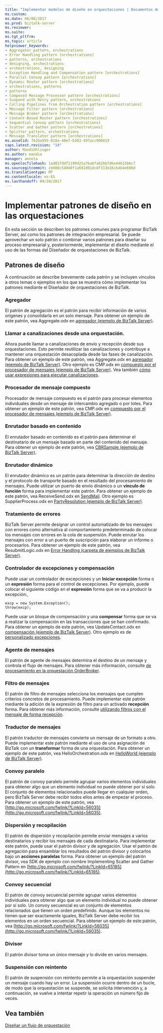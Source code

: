 ```yaml
---
title: "Implementar modelos de diseño en orquestaciones | Documentos de Microsoft"
ms.custom: 
ms.date: 06/08/2017
ms.prod: biztalk-server
ms.reviewer: 
ms.suite: 
ms.tgt_pltfrm: 
ms.topic: article
helpviewer_keywords:
- Aggregator pattern, orchestrations
- Error Handling pattern [orchestrations]
- patterns, orchestrations
- designing, orchestrations
- orchestrations, designing
- Exception Handling and Compensation pattern [orchestrations]
- Parallel Convoy pattern [orchestrations]
- Dynamic Router pattern [orchestrations]
- orchestrations, patterns
- patterns
- Composed Message Processor pattern [orchestrations]
- Suspend with Retry pattern, orchestrations
- Calling Pipelines from Orchestration pattern [orchestrations]
- Message Filter pattern [orchestrations]
- Message Broker pattern [orchestrations]
- Content-Based Router pattern [orchestrations]
- Sequential Convoy pattern [orchestrations]
- Scatter and Gather pattern [orchestrations]
- Splitter pattern, orchestrations
- Message Translator pattern [orchestrations]
ms.assetid: f62ba955-018a-40e7-b303-497acc906019
caps.latest.revision: "14"
author: MandiOhlinger
ms.author: mandia
manager: anneta
ms.openlocfilehash: 1a4837ddf1199425a76a6fa82bbfd6e44615b6c7
ms.sourcegitcommit: cb908c540d8f1a692d01dc8f313e16cb4b4e696d
ms.translationtype: MT
ms.contentlocale: es-ES
ms.lasthandoff: 09/20/2017
---
```

# <a name="implementing-design-patterns-in-orchestrations"></a>Implementar patrones de diseño en las orquestaciones
En esta sección se describen los patrones comunes para programar BizTalk Server, así como los patrones de integración empresarial. Se puede aprovechar un solo patrón o combinar varios patrones para diseñar su proceso empresarial y, posteriormente, implementar el diseño mediante el uso de las formas del Diseñador de orquestaciones de BizTalk.  
  
## <a name="design-patterns"></a>Patrones de diseño  
 A continuación se describe brevemente cada patrón y se incluyen vínculos a otros temas o ejemplos en los que se muestra cómo implementar los patrones mediante el Diseñador de orquestaciones de BizTalk.  
  
### <a name="aggregator"></a>Agregador  
 El patrón de agregación es el patrón para recibir información de varios orígenes y consolidarla en un solo mensaje. Para obtener un ejemplo de este patrón, vea Aggregate.odx en [agregador (ejemplo de BizTalk Server)](../core/aggregator-biztalk-server-sample.md).  
  
### <a name="calling-pipelines-from-an-orchestration"></a>Llamar a canalizaciones desde una orquestación.  
 Ahora puede llamar a canalizaciones de envío y recepción desde sus orquestaciones. Esto permite reutilizar las canalizaciones y contribuye a mantener una orquestación desacoplada desde las fases de canalización. Para obtener un ejemplo de este patrón, vea Aggregate.odx en [agregador (ejemplo de BizTalk Server)](../core/aggregator-biztalk-server-sample.md). Otro ejemplo es CMP.odx en [compuesto por el procesador de mensajes (ejemplo de BizTalk Server)](../core/composed-message-processor-biztalk-server-sample.md). Vea también [cómo usar expresiones para ejecutar canalizaciones](../core/how-to-use-expressions-to-execute-pipelines.md).  
  
### <a name="composed-message-processor"></a>Procesador de mensaje compuesto  
 Procesador de mensaje compuesto es el patrón para procesar elementos individuales desde un mensaje de intercambio agregado o por lotes. Para obtener un ejemplo de este patrón, vea CMP.odx en [compuesto por el procesador de mensajes (ejemplo de BizTalk Server)](../core/composed-message-processor-biztalk-server-sample.md).  
  
### <a name="content-based-router"></a>Enrutador basado en contenido  
 El enrutador basado en contenido es el patrón para determinar el destinatario de un mensaje basado en parte del contenido del mensaje. Para obtener un ejemplo de este patrón, vea [CBRSample (ejemplo de BizTalk Server)](../core/cbrsample-biztalk-server-sample.md).  
  
### <a name="dynamic-router"></a>Enrutador dinámico  
 El enrutador dinámico es un patrón para determinar la dirección de destino y el protocolo de transporte basado en el resultado del procesamiento de mensajes. Puede utilizar un puerto de envío dinámico o un **vínculo de función** forma para implementar este patrón. Para obtener un ejemplo de este patrón, vea ReceiveSend.odx en [SendMail](../core/sendmail.md). Otro ejemplo es SupplierProcess.odx en [PartyResolution (ejemplo de BizTalk Server)](../core/partyresolution-biztalk-server-sample.md).  
  
### <a name="error-handling"></a>Tratamiento de errores  
 BizTalk Server permite designar un control automatizado de los mensajes con errores como alternativa al comportamiento predeterminado de colocar los mensajes con errores en la cola de suspensión. Puede enrutar los mensajes con error a un puerto de suscripción para elaborar un informe o procesarlos. Para obtener un ejemplo de este patrón, vea ResubmitLogic.odx en [Error Handling (carpeta de ejemplos de BizTalk Server)](../core/error-handling-biztalk-server-samples-folder.md).  
  
### <a name="exception-handling-and-compensation"></a>Controlador de excepciones y compensación  
 Puede usar un controlador de excepciones y un **Iniciar excepción** forma o un **expresión** forma para el control de excepciones. Por ejemplo, puede colocar el siguiente código en el **expresión** forma que se va a producir la excepción:,  
  
```  
excp = new System.Exception();  
throw(excp);  
```  
  
 Puede usar un bloque de compensación y una **compensar** forma que se va a realizar la compensación en las transacciones que se han confirmado. Para obtener un ejemplo de este patrón, vea UpdateContact.odx en [compensación (ejemplo de BizTalk Server)](../core/compensation-biztalk-server-sample.md). Otro ejemplo es de [personalizado excepciones](../core/custom-exceptions.md).  
  
### <a name="message-broker"></a>Agente de mensajes  
 El patrón de agente de mensajes determina el destino de un mensaje y controla el flujo de mensajes. Para obtener más información, consulte [de procesamiento en la orquestación OrderBroker](../core/processing-in-the-orderbroker-orchestration.md).  
  
### <a name="message-filter"></a>Filtro de mensajes  
 El patrón de filtro de mensajes selecciona los mensajes que cumplen criterios concretos de procesamiento. Puede implementar este patrón mediante la adición de la expresión de filtro para un activado **recepción** forma. Para obtener más información, consulte [utilizando filtros con el mensaje de forma recepción](../core/using-filters-with-the-receive-message-shape.md).  
  
### <a name="message-translator"></a>Traductor de mensajes  
 El patrón traductor de mensajes convierte un mensaje de un formato a otro. Puede implementar este patrón mediante el uso de una asignación de BizTalk con un **transformar** forma de una orquestación. Para obtener un ejemplo de este patrón, vea HelloOrchestration.odx en [HelloWorld (ejemplo de BizTalk Server)](../core/helloworld-biztalk-server-sample.md).  
  
### <a name="parallel-convoy"></a>Convoy paralelo  
 El patrón de convoy paralelo permite agrupar varios elementos individuales para obtener algo que un elemento individual no puede obtener por sí solo. El conjunto de elementos relacionados puede llegar en cualquier orden, pero BizTalk Server debe recibir todos ellos antes de empezar el proceso. Para obtener un ejemplo de este patrón, vea [http://go.microsoft.com/fwlink/?LinkId=56035](http://go.microsoft.com/fwlink/?LinkId=56035).  
  
### <a name="scatter-and-gather"></a>Dispersión y recopilación  
 El patrón de dispersión y recopilación permite enviar mensajes a varios destinatarios y recibir los mensajes de cada destinatario. Para implementar este patrón, puede usar el patrón divisor y de agregación. Usar el patrón de agregación para ensamblar los resultados del patrón divisor y colocarlos bajo un **acciones paralelas** forma. Para obtener un ejemplo del patrón divisor, vea SDK de ejemplo con nombre Implementing Scatter and Gather Pattern en [http://go.microsoft.com/fwlink/?LinkId=65185](http://go.microsoft.com/fwlink/?LinkId=65185).  
  
### <a name="sequential-convoy"></a>Convoy secuencial  
 El patrón de convoy secuencial permite agrupar varios elementos individuales para obtener algo que un elemento individual no puede obtener por sí solo. Un convoy secuencial es un conjunto de elementos relacionados que tienen un orden predefinido. Aunque los elementos no tienen que ser exactamente iguales, BizTalk Server debe recibir los elementos en un orden secuencial. Para obtener un ejemplo de este patrón, vea [http://go.microsoft.com/fwlink/?LinkId=56035](http://go.microsoft.com/fwlink/?LinkId=56035).  
  
### <a name="splitter"></a>Divisor  
 El patrón divisor toma un único mensaje y lo divide en varios mensajes.  
  
### <a name="suspend-with-retry"></a>Suspensión con reintento  
 El patrón de suspensión con reintento permite a la orquestación suspender un mensaje cuando hay un error. La suspensión ocurre dentro de un bucle, de modo que la orquestación se suspende, se solicita intervención y, a continuación, se vuelve a intentar repetir la operación un número fijo de veces.  
  
## <a name="see-also"></a>Vea también  
 [Diseñar un flujo de orquestación](../core/designing-orchestration-flow.md)